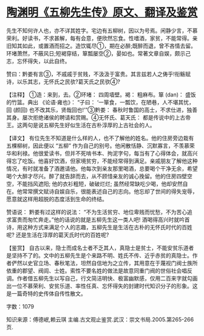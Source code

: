 # [陶渊明《五柳先生传》原文、翻译及鉴赏](https://www.vrrw.net/wx/14084.html)

先生不知何许人也，亦不详其姓字。宅边有五柳树，因以为号焉。闲静少言，不慕荣利。好读书，不求甚解，每有会意，便欣然忘食。性嗜酒，家贫，不能常得。亲旧知其如此，或置酒而招之。造饮辄尽①，期在必醉;既醉而退，曾不吝情去留。环堵萧然，不蔽风日;短褐穿结，箪瓢屡空②，晏如也。常著文章自娱，颇示己志，忘怀得失，以此自终。

赞曰：黔娄有言③，不戚戚于贫贱，不汲汲于富贵。其言兹若人之俦乎!衔觞赋诗，以乐其志，无怀氏之民欤?葛天氏之民欤④?



【注释】 ①造：来到，去。②环堵： 四周墙壁。褐： 粗麻布。箪 (dan)： 盛饭的竹篮。典出 《论语·雍也》： “子曰： ‘一箪食，一瓢饮，在陋巷，人不堪其忧，回 (颜回) 也不改其乐，贤哉回也!’”③黔娄： 春秋时鲁国的高士，不求仕进，独善其身。屡次拒绝诸侯的聘请和赏赐。④无怀氏、葛天氏： 都是传说中的上古帝王。这两句是说五柳先生好似生活在古朴淳厚的上古社会的人。

【译文】 有位先生不知道是什么样的人，也不了解他的姓名。他的住房旁边栽有五棵柳树，因此便以 “五柳” 作为自己的别号。他闲散恬静、沉默寡言，不羡慕荣华和利禄。他很爱读书，但并不死啃书本、拘泥字句，每当有了心得体会，就高兴得忘了吃饭。他喜好饮酒，但家境贫穷，不能经常得到满足。亲戚朋友了解他这种情况，有时就准备了酒邀请他。他每次到亲友那里喝酒，总要喝个干净无余，希望喝个大醉才尽兴。醉了就告辞而去，从不顾惜亲友的诚心挽留。他的住房四壁空空，不能挡风遮阳; 他的衣衫粗短，破破烂烂; 虽然经常缺吃少喝，他却安然自在。他常常撰文赋诗自娱自乐，很能表述自己的志向。他忘却了世间的得失宠辱，愿意就这样用超脱的态度活到生命的终结。

赞语说： 黔娄有过这样的说法： “不为生活贫穷、地位卑贱而忧愁，不为苦心追求富贵而匆忙奔走。”他的话说的就是五柳先生这一类人吧! 酒喝得高兴时就吟首诗，用这种方式来满足个人的志趣，五柳先生是生活在古朴的无怀氏时代的百姓呢? 还是生活在淳厚的葛天氏时代的百姓呢?

【鉴赏】 自古以来，隐士而成名士者不乏其人，真隐士是贫士，不能安贫乐道者是坚持不了的。文中的五柳先生是个来路不明、姓氏不传、近乎赤贫的真隐士。作者俨然以史官立场、春秋笔法，坦然自信地为之立传，其用意在于蔑视门阀士族所依重的郡望、阀闾、士姓。索性不要名姓的做法是故意同重门阀的世俗社会唱反调。作者借五柳先生以写自己，行文简洁明快、极富幽默感，仅用二百来字就勾画出一位不慕荣利、安贫乐道、率性任真、忘怀得失的封建时代知识分子的形象。这是一篇奇特的史传体自传性散文。

字数：1079

知识来源：傅德岷,赖云琪 主编.古文观止鉴赏.武汉：崇文书局.2005.第265-266页.

